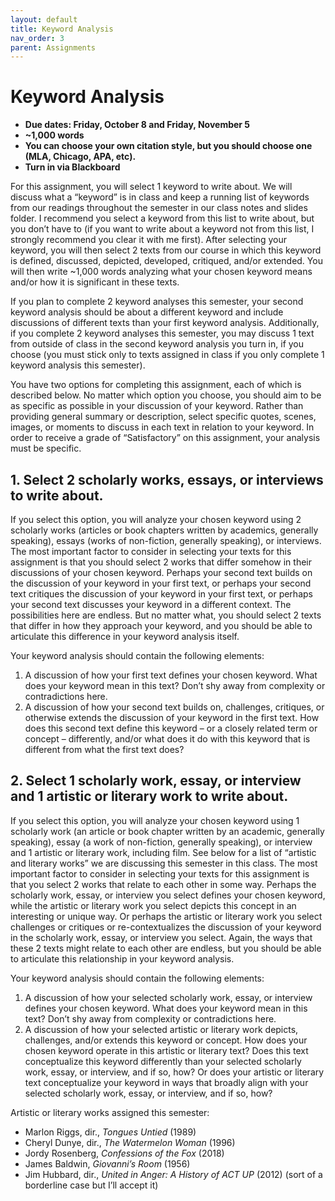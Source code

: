 ```yaml
---
layout: default
title: Keyword Analysis
nav_order: 3
parent: Assignments
---
```

# Keyword Analysis
* **Due dates: Friday, October 8 and Friday, November 5**
* **~1,000 words**
* **You can choose your own citation style, but you should choose one (MLA, Chicago, APA, etc).**
* **Turn in via Blackboard**

For this assignment, you will select 1 keyword to write about. We will discuss what a “keyword” is in class and keep a running list of keywords from our readings throughout the semester in our class notes and slides folder. I recommend you select a keyword from this list to write about, but you don’t have to (if you want to write about a keyword not from this list, I strongly recommend you clear it with me first). After selecting your keyword, you will then select 2 texts from our course in which this keyword is defined, discussed, depicted, developed, critiqued, and/or extended. You will then write ~1,000 words analyzing what your chosen keyword means and/or how it is significant in these texts.

If you plan to complete 2 keyword analyses this semester, your second keyword analysis should be about a different keyword and include discussions of different texts than your first keyword analysis. Additionally, if you complete 2 keyword analyses this semester, you may discuss 1 text from outside of class in the second keyword analysis you turn in, if you choose (you must stick only to texts assigned in class if you only complete 1 keyword analysis this semester).

You have two options for completing this assignment, each of which is described below. No matter which option you choose, you should aim to be as specific as possible in your discussion of your keyword. Rather than providing general summary or description, select specific quotes, scenes, images, or moments to discuss in each text in relation to your keyword. In order to receive a grade of “Satisfactory” on this assignment, your analysis must be specific.

## 1. Select 2 scholarly works, essays, or interviews to write about.
If you select this option, you will analyze your chosen keyword using 2 scholarly works (articles or book chapters written by academics, generally speaking), essays (works of non-fiction, generally speaking), or interviews. The most important factor to consider in selecting your texts for this assignment is that you should select 2 works that differ somehow in their discussions of your chosen keyword. Perhaps your second text builds on the discussion of your keyword in your first text, or perhaps your second text critiques the discussion of your keyword in your first text, or perhaps your second text discusses your keyword in a different context. The possibilities here are endless. But no matter what, you should select 2 texts that differ in how they approach your keyword, and you should be able to articulate this difference in your keyword analysis itself.

Your keyword analysis should contain the following elements:

1.	A discussion of how your first text defines your chosen keyword. What does your keyword mean in this text? Don’t shy away from complexity or contradictions here.
2.	A discussion of how your second text builds on, challenges, critiques, or otherwise extends the discussion of your keyword in the first text. How does this second text define this keyword – or a closely related term or concept – differently, and/or what does it do with this keyword that is different from what the first text does?

## 2. Select 1 scholarly work, essay, or interview and 1 artistic or literary work to write about.
If you select this option, you will analyze your chosen keyword using 1 scholarly work (an article or book chapter written by an academic, generally speaking), essay (a work of non-fiction, generally speaking), or interview and 1 artistic or literary work, including film. See below for a list of “artistic and literary works” we are discussing this semester in this class. The most important factor to consider in selecting your texts for this assignment is that you select 2 works that relate to each other in some way. Perhaps the scholarly work, essay, or interview you select defines your chosen keyword, while the artistic or literary work you select depicts this concept in an interesting or unique way. Or perhaps the artistic or literary work you select challenges or critiques or re-contextualizes the discussion of your keyword in the scholarly work, essay, or interview you select. Again, the ways that these 2 texts might relate to each other are endless, but you should be able to articulate this relationship in your keyword analysis.

Your keyword analysis should contain the following elements:

1.	A discussion of how your selected scholarly work, essay, or interview defines your chosen keyword. What does your keyword mean in this text? Don’t shy away from complexity or contradictions here.
2.	A discussion of how your selected artistic or literary work depicts, challenges, and/or extends this keyword or concept. How does your chosen keyword operate in this artistic or literary text? Does this text conceptualize this keyword differently than your selected scholarly work, essay, or interview, and if so, how? Or does your artistic or literary text conceptualize your keyword in ways that broadly align with your selected scholarly work, essay, or interview, and if so, how?

Artistic or literary works assigned this semester:
* Marlon Riggs, dir., *Tongues Untied* (1989)
* Cheryl Dunye, dir., *The Watermelon Woman* (1996)
* Jordy Rosenberg, *Confessions of the Fox* (2018)
* James Baldwin, *Giovanni’s Room* (1956)
* Jim Hubbard, dir., *United in Anger: A History of ACT UP* (2012) (sort of a borderline case but I’ll accept it)
